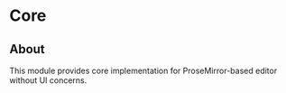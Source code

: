 # Core

## About
This module provides core implementation for ProseMirror-based editor without UI concerns.

